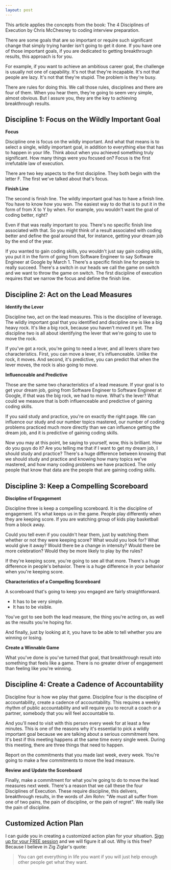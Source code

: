 ```yaml
---
layout: post
---
```


This article applies the concepts from the book: The 4 Disciplines of Execution by Chris McChesney to coding interview preparation.

There are some goals that are so important or require such significant change that simply trying harder isn't going to get it done. If you have one of those important goals, if you are dedicated to getting breakthrough results, this approach is for you.

For example, if you want to achieve an ambitious career goal, the challenge is usually not one of capability. It's not that they're incapable. It's not that people are lazy. It's not that they're stupid. The problem is they're busy.

There are rules for doing this. We call those rules, disciplines and there are four of them. When you hear them, they're going to seem very simple, almost obvious. But I assure you, they are the key to achieving breakthrough results.

## Discipline 1: Focus on the Wildly Important Goal

**Focus**

Discipline one is focus on the wildly important. And what that means is to select a single, wildly important goal, in addition to everything else that has to happen in your life. Think about when you achieved something truly significant. How many things were you focused on? Focus is the first irrefutable law of execution.

There are two key aspects to the first discipline. They both begin with the letter F. The first we've talked about that's focus.

**Finish Line**

The second is finish line. The wildly important goal has to have a finish line. You have to know how you won. The easiest way to do that is to put it in the form of from X to Y by when. For example, you wouldn't want the goal of coding better, right? 

Even if that was really important to you. There's no specific finish line associated with that. So you might think of a result associated with coding better and define the goal around that, for instance, getting your dream job by the end of the year. 

If you wanted to gain coding skills, you wouldn't just say gain coding skills, you put it in the form of going from Software Engineer to say Software Engineer at Google by March 1. There's a specific finish line for people to really succeed. There's a switch in our heads we call the game on switch and we want to throw the game on switch. The first discipline of execution requires that we narrow the focus and define the finish line.

## Discipline 2: Act on the Lead Measures

**Identify the Lever**

Discipline two, act on the lead measures. This is the discipline of leverage. The wildly important goal that you identified and discipline one is like a big heavy rock. It's like a big rock, because you haven't moved it yet. The discipline two is all about identifying the lever that we're going to use to move the rock. 

If you've got a rock, you're going to need a lever, and all levers share two characteristics. First, you can move a lever, it's influenceable. Unlike the rock, it moves. And second, it's predictive, you can predict that when the lever moves, the rock is also going to move.

**Influenceable and Predictive**

Those are the same two characteristics of a lead measure. If your goal is to get your dream job, going from Software Engineer to Software Engineer at Google, if that was the big rock, we had to move. What's the lever? What could we measure that is both influenceable and predictive of gaining coding skills. 

If you said study and practice, you're on exactly the right page. We can influence our study and our number topics mastered, our number of coding problems practiced much more directly than we can influence getting the dream job, and it is predictive of gaining coding skills. 

Now you may at this point, be saying to yourself, wow, this is brilliant. How do you guys do it? Are you telling me that if I want to get my dream job, I should study and practice? There's a huge difference between knowing that we should study and practice and knowing how many topics we've mastered, and how many coding problems we have practiced. The only people that know that data are the people that are gaining coding skills.

## Discipline 3: Keep a Compelling Scoreboard

**Discipline of Engagement**

Discipline three is keep a compelling scoreboard. It is the discipline of engagement. It's what keeps us in the game. People play differently when they are keeping score. If you are watching group of kids play basketball from a block away. 

Could you tell even if you couldn't hear them, just by watching them whether or not they were keeping score? What would you look for? What would give it away? Would there be a change in intensity? Would there be more celebration? Would they be more likely to play by the rules? 

If they're keeping score, you're going to see all that more. There's a huge difference in people's behavior. There is a huge difference in your behavior when you're keeping score.

**Characteristics of a Compelling Scoreboard**

A scoreboard that's going to keep you engaged are fairly straightforward.

 - It has to be very simple.
 - It has to be visible.

You've got to see both the lead measure, the thing you're acting on, as well as the results you're hoping for.

And finally, just by looking at it, you have to be able to tell whether you are winning or losing.

**Create a Winnable Game**

What you've done is you've turned that goal, that breakthrough result into something that feels like a game. There is no greater driver of engagement than feeling like you're winning.

## Discipline 4: Create a Cadence of Accountability

Discipline four is how we play that game. Discipline four is the discipline of accountability, create a cadence of accountability. This requires a weekly rhythm of public accountability and will require you to recruit a coach or a partner, somebody that you will feel accountable to. 

And you'll need to visit with this person every week for at least a few minutes. This is one of the reasons why it's essential to pick a wildly important goal because we are talking about a serious commitment here. It's best if this meeting happens at the same time every single week. During this meeting, there are three things that need to happen.

Report on the commitments that you made last week, every week. You're going to make a few commitments to move the lead measure.

**Review and Update the Scoreboard**

Finally, make a commitment for what you're going to do to move the lead measures next week. There's a reason that we call these the four Disciplines of Execution. These require discipline, this delivers, breakthrough results, in the words of Jim Rohn: "We must all suffer from one of two pains, the pain of discipline, or the pain of regret". We really like the pain of discipline.

## Customized Action Plan

I can guide you in creating a customized action plan for your situation. [Sign up for your FREE session](https://go.oncehub.com/BalaParanj) and we will figure it all out. Why is this free? Because I believe in Zig Ziglar's quote:

<blockquote class="note">
  <p>
    You can get everything in life you want if you will just help enough other people get what they want.
  </p>
</blockquote>


